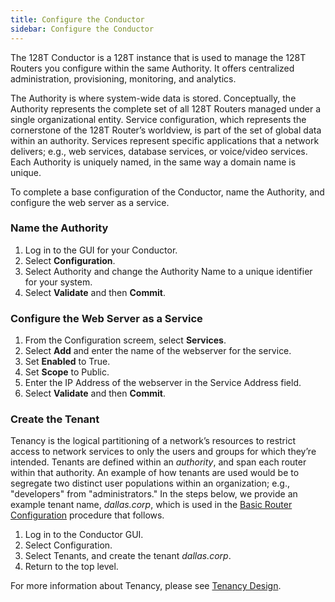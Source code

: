 ```yaml
---
title: Configure the Conductor
sidebar: Configure the Conductor
---
```

 
The 128T Conductor is a 128T instance that is used to manage the 128T Routers you configure within the same Authority. It offers centralized administration, provisioning, monitoring, and analytics. 

The Authority is where system-wide data is stored. Conceptually, the Authority represents the complete set of all 128T Routers managed under a single organizational entity. Service configuration, which represents the cornerstone of the 128T Router’s worldview, is part of the set of global data within an authority. Services represent specific applications that a network delivers; e.g., web services, database services, or voice/video services. Each Authority is uniquely named, in the same way a domain name is unique.

To complete a base configuration of the Conductor, name the Authority, and configure the web server as a service.

### Name the Authority
1. Log in to the GUI for your Conductor.
2. Select **Configuration**.
3. Select Authority and change the Authority Name to a unique identifier for your system.
4. Select **Validate** and then **Commit**.

### Configure the Web Server as a Service 
1. From the Configuration screem, select **Services**.
2. Select **Add** and enter the name of the webserver for the service. 
3. Set **Enabled** to True.
4. Set **Scope** to Public.
5. Enter the IP Address of the webserver in the Service Address field.
6. Select **Validate** and then **Commit**.

### Create the Tenant

Tenancy is the logical partitioning of a network’s resources to restrict access to network services to only the users and groups for which they’re intended. Tenants are defined within an *authority*, and span each router within that authority. An example of how tenants are used would be to segregate two distinct user populations within an organization; e.g., "developers" from "administrators."
In the steps below, we provide an example tenant name, _dallas.corp_, which is used in the [Basic Router Configuration](intro_basic_router_config.md) procedure that follows.

1.	Log in to the Conductor GUI.
2.	Select Configuration.
3.	Select Tenants, and create the tenant _dallas.corp_. 
4.	Return to the top level. 

For more information about Tenancy, please see [Tenancy Design](bcp_tenants.mdx).
